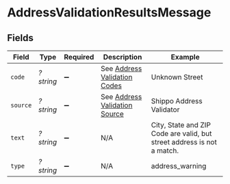 # AddressValidationResultsMessage


## Fields

| Field                                                                      | Type                                                                       | Required                                                                   | Description                                                                | Example                                                                    |
| -------------------------------------------------------------------------- | -------------------------------------------------------------------------- | -------------------------------------------------------------------------- | -------------------------------------------------------------------------- | -------------------------------------------------------------------------- |
| `code`                                                                     | *?string*                                                                  | :heavy_minus_sign:                                                         | See <a href="#tag/Address-Validation-Codes">Address Validation Codes</a>   | Unknown Street                                                             |
| `source`                                                                   | *?string*                                                                  | :heavy_minus_sign:                                                         | See <a href="#tag/Address-Validation-Source">Address Validation Source</a> | Shippo Address Validator                                                   |
| `text`                                                                     | *?string*                                                                  | :heavy_minus_sign:                                                         | N/A                                                                        | City, State and ZIP Code are valid, but street address is not a match.     |
| `type`                                                                     | *?string*                                                                  | :heavy_minus_sign:                                                         | N/A                                                                        | address_warning                                                            |